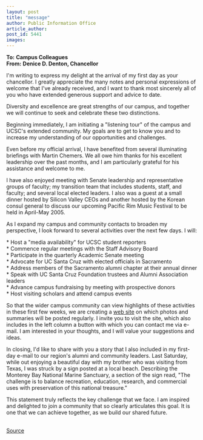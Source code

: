 ```yaml
---
layout: post
title: "message"
author: Public Information Office
article_author: 
post_id: 5441
images:
---
```


<a name="content" id="content"></a>
<p>
  <b>To:</b> <b>Campus Colleagues</b><br>
  <b>From:</b> <b>Denice D. Denton, Chancellor<br></b>
</p>
<p>
  I'm writing to express my delight at the arrival of my first day as your chancellor. I greatly appreciate the many notes and personal expressions of welcome that I've already received, and I want to thank most sincerely all of you who have extended generous support and advice to date.
</p>
<p>
  Diversity and excellence are great strengths of our campus, and together we will continue to seek and celebrate these two distinctions.
</p>
<p>
  Beginning immediately, I am initiating a "listening tour" of the campus and UCSC's extended community. My goals are to get to know you and to increase my understanding of our opportunities and challenges.
</p>
<p>
  Even before my official arrival, I have benefited from several illuminating briefings with Martin Chemers. We all owe him thanks for his excellent leadership over the past months, and I am particularly grateful for his assistance and welcome to me.
</p>
<p>
  I have also enjoyed meeting with Senate leadership and representative groups of faculty; my transition team that includes students, staff, and faculty; and several local elected leaders. I also was a guest at a small dinner hosted by Silicon Valley CEOs and another hosted by the Korean consul general to discuss our upcoming Pacific Rim Music Festival to be held in April-May 2005.
</p>
<p>
  As I expand my campus and community contacts to broaden my perspective, I look forward to several activities over the next few days. I will:<br>
</p>
<p>
  * Host a "media availability" for UCSC student reporters<br>
  * Commence regular meetings with the Staff Advisory Board<br>
  * Participate in the quarterly Academic Senate meeting<br>
  * Advocate for UC Santa Cruz with elected officials in Sacramento<br>
  * Address members of the Sacramento alumni chapter at their annual dinner<br>
  * Speak with UC Santa Cruz Foundation trustees and Alumni Association leaders<br>
  * Advance campus fundraising by meeting with prospective donors<br>
  * Host visiting scholars and attend campus events
</p>
<p>
  So that the wider campus community can view highlights of these activities in these first few weeks, we are creating a <a href="http://www.ucsc.edu/administration/chancellor/">web site</a> on which photos and summaries will be posted regularly. I invite you to visit the site, which also includes in the left column a button with which you can contact me via e-mail. I am interested in your thoughts, and I will value your suggestions and ideas.
</p>
<p>
  In closing, I'd like to share with you a story that I also included in my first-day e-mail to our region's alumni and community leaders. Last Saturday, while out enjoying a beautiful day with my brother who was visiting from Texas, I was struck by a sign posted at a local beach. Describing the Monterey Bay National Marine Sanctuary, a section of the sign read, "The challenge is to balance recreation, education, research, and commercial uses with preservation of this national treasure."
</p>
<p>
  This statement truly reflects the key challenge that we face. I am inspired and delighted to join a community that so clearly articulates this goal. It is one that we can achieve together, as we build our shared future.<br>
  <br>
</p>
<p><a href="http://www1.ucsc.edu/currents/04-05/02-14/message.asp" title="Permalink to message">Source</a></p>

